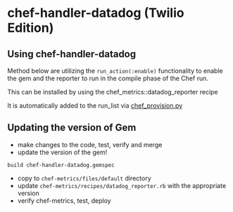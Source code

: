 # chef-handler-datadog (Twilio Edition)

## Using chef-handler-datadog

Method below are utilizing the `run_action(:enable)` functionality to enable the gem and the reporter to run in the compile phase of the Chef run.

This can be installed by using the chef_metrics::datadog_reporter recipe

It is automatically added to the run_list via [chef_provision.py](https://code.hq.twilio.comtwilio/chef-bootstrap/blob/master/chef_provision.py#L239)


## Updating the version of Gem


* make changes to the code, test, verify and merge
* update the version of the gem!
 ```gem
build chef-handler-datadog.gemspec
```
* copy to `chef-metrics/files/default` directory
* update `chef-metrics/recipes/datadog_reporter.rb` with the appropriate version
* verify chef-metrics, test, deploy
